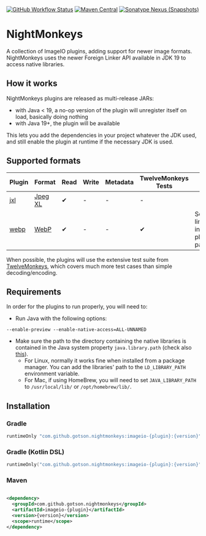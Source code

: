 [![GitHub Workflow Status](https://img.shields.io/github/actions/workflow/status/gotson/NightMonkeys/ci.yml?branch=main&style=flat-square)](https://github.com/gotson/NightMonkeys/actions/workflows/ci.yml)
[![Maven Central](https://img.shields.io/maven-central/v/com.github.gotson.nightmonkeys/imageio-jxl?color=blue&style=flat-square)](https://search.maven.org/search?q=g:com.github.gotson.nightmonkeys)
[![Sonatype Nexus (Snapshots)](https://img.shields.io/nexus/s/com.github.gotson.nightmonkeys/imageio-jxl?color=blue&label=maven-snapshot&server=https%3A%2F%2Foss.sonatype.org&style=flat-square)](https://oss.sonatype.org/content/repositories/snapshots/com/github/gotson/nightmonkeys/)

# NightMonkeys

A collection of ImageIO plugins, adding support for newer image formats. NightMonkeys uses the newer Foreign Linker API available in JDK 19 to access native libraries.

## How it works

NightMonkeys plugins are released as multi-release JARs:
- with Java < 19, a no-op version of the plugin will unregister itself on load, basically doing nothing
- with Java 19+, the plugin will be available

This lets you add the dependencies in your project whatever the JDK used, and still enable the plugin at runtime if the necessary JDK is used. 

## Supported formats

| Plugin               | Format                                           | Read | Write | Metadata | TwelveMonkeys Tests | Notes                              |
|----------------------|--------------------------------------------------|------|-------|----------|---------------------|------------------------------------|
| [jxl](imageio-jxl)   | [Jpeg XL](https://jpeg.org/jpegxl/)              | ✔    | -     | -        | -                   |                                    |
| [webp](imageio-webp) | [WebP](https://developers.google.com/speed/webp) | ✔    | -     | -        | ✔                   | See limitations in the plugin page |

When possible, the plugins will use the extensive test suite
from [TwelveMonkeys](https://github.com/haraldk/TwelveMonkeys), which covers much more test cases than simple
decoding/encoding.

## Requirements

In order for the plugins to run properly, you will need to:

- Run Java with the following options:

```
--enable-preview --enable-native-access=ALL-UNNAMED
```

- Make sure the path to the directory containing the native libraries is contained in the Java system
  property `java.library.path` (check
  also [this](https://stackoverflow.com/questions/20038789/default-java-library-path)).
  - For Linux, normally it works fine when installed from a package manager. You can add the libraries' path to
    the `LD_LIBRARY_PATH` environment variable.
  - For Mac, if using HomeBrew, you will need to set `JAVA_LIBRARY_PATH` to `/usr/local/lib/` or `/opt/homebrew/lib/`.

## Installation

### Gradle

```groovy
runtimeOnly "com.github.gotson.nightmonkeys:imageio-{plugin}:{version}"
```

### Gradle (Kotlin DSL)

```kotlin
runtimeOnly("com.github.gotson.nightmonkeys:imageio-{plugin}:{version}")
```

### Maven

```xml

<dependency>
  <groupId>com.github.gotson.nightmonkeys</groupId>
  <artifactId>imageio-{plugin}</artifactId>
  <version>{version}</version>
  <scope>runtime</scope>
</dependency>
```
